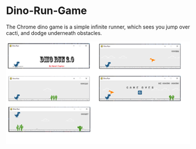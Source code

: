 # Dino-Run-Game
The Chrome dino game is a simple infinite runner, which sees you jump over cacti, and dodge underneath obstacles.

![](screenshot/screenshots.png)

